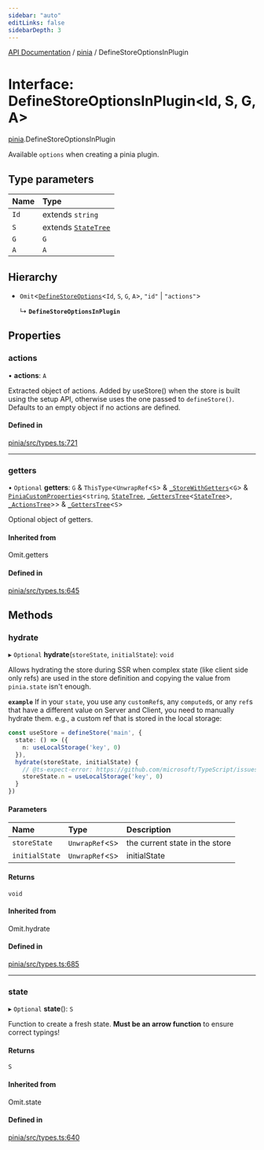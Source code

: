 ```yaml
---
sidebar: "auto"
editLinks: false
sidebarDepth: 3
---
```


[API Documentation](../index.md) / [pinia](../modules/pinia.md) / DefineStoreOptionsInPlugin

# Interface: DefineStoreOptionsInPlugin<Id, S, G, A\>

[pinia](../modules/pinia.md).DefineStoreOptionsInPlugin

Available `options` when creating a pinia plugin.

## Type parameters

| Name | Type |
| :------ | :------ |
| `Id` | extends `string` |
| `S` | extends [`StateTree`](../modules/pinia.md#statetree) |
| `G` | `G` |
| `A` | `A` |

## Hierarchy

- `Omit`<[`DefineStoreOptions`](pinia.DefineStoreOptions.md)<`Id`, `S`, `G`, `A`\>, ``"id"`` \| ``"actions"``\>

  ↳ **`DefineStoreOptionsInPlugin`**

## Properties

### actions

• **actions**: `A`

Extracted object of actions. Added by useStore() when the store is built
using the setup API, otherwise uses the one passed to `defineStore()`.
Defaults to an empty object if no actions are defined.

#### Defined in

[pinia/src/types.ts:721](https://github.com/vuejs/pinia/blob/6ce186f/packages/pinia/src/types.ts#L721)

___

### getters

• `Optional` **getters**: `G` & `ThisType`<`UnwrapRef`<`S`\> & [`_StoreWithGetters`](../modules/pinia.md#_storewithgetters)<`G`\> & [`PiniaCustomProperties`](pinia.PiniaCustomProperties.md)<`string`, [`StateTree`](../modules/pinia.md#statetree), [`_GettersTree`](../modules/pinia.md#_getterstree)<[`StateTree`](../modules/pinia.md#statetree)\>, [`_ActionsTree`](../modules/pinia.md#_actionstree)\>\> & [`_GettersTree`](../modules/pinia.md#_getterstree)<`S`\>

Optional object of getters.

#### Inherited from

Omit.getters

#### Defined in

[pinia/src/types.ts:645](https://github.com/vuejs/pinia/blob/6ce186f/packages/pinia/src/types.ts#L645)

## Methods

### hydrate

▸ `Optional` **hydrate**(`storeState`, `initialState`): `void`

Allows hydrating the store during SSR when complex state (like client side only refs) are used in the store
definition and copying the value from `pinia.state` isn't enough.

**`example`**
If in your `state`, you use any `customRef`s, any `computed`s, or any `ref`s that have a different value on
Server and Client, you need to manually hydrate them. e.g., a custom ref that is stored in the local
storage:

```ts
const useStore = defineStore('main', {
  state: () => ({
    n: useLocalStorage('key', 0)
  }),
  hydrate(storeState, initialState) {
    // @ts-expect-error: https://github.com/microsoft/TypeScript/issues/43826
    storeState.n = useLocalStorage('key', 0)
  }
})
```

#### Parameters

| Name | Type | Description |
| :------ | :------ | :------ |
| `storeState` | `UnwrapRef`<`S`\> | the current state in the store |
| `initialState` | `UnwrapRef`<`S`\> | initialState |

#### Returns

`void`

#### Inherited from

Omit.hydrate

#### Defined in

[pinia/src/types.ts:685](https://github.com/vuejs/pinia/blob/6ce186f/packages/pinia/src/types.ts#L685)

___

### state

▸ `Optional` **state**(): `S`

Function to create a fresh state. **Must be an arrow function** to ensure
correct typings!

#### Returns

`S`

#### Inherited from

Omit.state

#### Defined in

[pinia/src/types.ts:640](https://github.com/vuejs/pinia/blob/6ce186f/packages/pinia/src/types.ts#L640)
